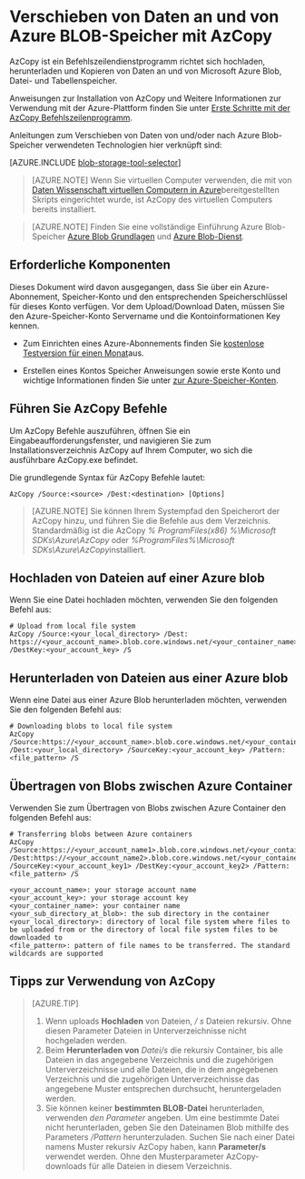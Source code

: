 <properties
    pageTitle="Verschieben von Daten an und von Azure BLOB-Speicher mit AzCopy | Microsoft Azure"
    description="Verschieben von Daten an und von Azure BLOB-Speicher mit AzCopy"
    services="machine-learning,storage"
    documentationCenter=""
    authors="bradsev"
    manager="jhubbard"
    editor="cgronlun" />

<tags
    ms.service="machine-learning"
    ms.workload="data-services"
    ms.tgt_pltfrm="na"
    ms.devlang="na"
    ms.topic="article"
    ms.date="09/14/2016"
    ms.author="bradsev" />

# <a name="move-data-to-and-from-azure-blob-storage-using-azcopy"></a>Verschieben von Daten an und von Azure BLOB-Speicher mit AzCopy

AzCopy ist ein Befehlszeilendienstprogramm richtet sich hochladen, herunterladen und Kopieren von Daten an und von Microsoft Azure Blob, Datei- und Tabellenspeicher.

Anweisungen zur Installation von AzCopy und Weitere Informationen zur Verwendung mit der Azure-Plattform finden Sie unter [Erste Schritte mit der AzCopy Befehlszeilenprogramm](../storage/storage-use-azcopy.md).

Anleitungen zum Verschieben von Daten von und/oder nach Azure Blob-Speicher verwendeten Technologien hier verknüpft sind:

[AZURE.INCLUDE [blob-storage-tool-selector](../../includes/machine-learning-blob-storage-tool-selector.md)]


> [AZURE.NOTE] Wenn Sie virtuellen Computer verwenden, die mit von [Daten Wissenschaft virtuellen Computern in Azure](machine-learning-data-science-virtual-machines.md)bereitgestellten Skripts eingerichtet wurde, ist AzCopy des virtuellen Computers bereits installiert.

> [AZURE.NOTE] Finden Sie eine vollständige Einführung Azure Blob-Speicher [Azure Blob Grundlagen](../storage/storage-dotnet-how-to-use-blobs.md) und [Azure Blob-Dienst](https://msdn.microsoft.com/library/azure/dd179376.aspx).


## <a name="prerequisites"></a>Erforderliche Komponenten

Dieses Dokument wird davon ausgegangen, dass Sie über ein Azure-Abonnement, Speicher-Konto und den entsprechenden Speicherschlüssel für dieses Konto verfügen. Vor dem Upload/Download Daten, müssen Sie den Azure-Speicher-Konto Servername und die Kontoinformationen Key kennen.

- Zum Einrichten eines Azure-Abonnements finden Sie [kostenlose Testversion für einen Monat](https://azure.microsoft.com/pricing/free-trial/)aus.

- Erstellen eines Kontos Speicher Anweisungen sowie erste Konto und wichtige Informationen finden Sie unter [zur Azure-Speicher-Konten](../storage/storage-create-storage-account.md).


## <a name="run-azcopy-commands"></a>Führen Sie AzCopy Befehle

Um AzCopy Befehle auszuführen, öffnen Sie ein Eingabeaufforderungsfenster, und navigieren Sie zum Installationsverzeichnis AzCopy auf Ihrem Computer, wo sich die ausführbare AzCopy.exe befindet. 

Die grundlegende Syntax für AzCopy Befehle lautet:

    AzCopy /Source:<source> /Dest:<destination> [Options]

>[AZURE.NOTE] Sie können Ihrem Systempfad den Speicherort der AzCopy hinzu, und führen Sie die Befehle aus dem Verzeichnis. Standardmäßig ist die AzCopy *% ProgramFiles(x86) %\Microsoft SDKs\Azure\AzCopy* oder *%ProgramFiles%\Microsoft SDKs\Azure\AzCopy*installiert.

## <a name="upload-files-to-an-azure-blob"></a>Hochladen von Dateien auf einer Azure blob

Wenn Sie eine Datei hochladen möchten, verwenden Sie den folgenden Befehl aus:

    # Upload from local file system
    AzCopy /Source:<your_local_directory> /Dest: https://<your_account_name>.blob.core.windows.net/<your_container_name> /DestKey:<your_account_key> /S


## <a name="download-files-from-an-azure-blob"></a>Herunterladen von Dateien aus einer Azure blob

Wenn eine Datei aus einer Azure Blob herunterladen möchten, verwenden Sie den folgenden Befehl aus:

    # Downloading blobs to local file system
    AzCopy /Source:https://<your_account_name>.blob.core.windows.net/<your_container_name>/<your_sub_directory_at_blob>  /Dest:<your_local_directory> /SourceKey:<your_account_key> /Pattern:<file_pattern> /S


## <a name="transfer-blobs-between-azure-containers"></a>Übertragen von Blobs zwischen Azure Container

Verwenden Sie zum Übertragen von Blobs zwischen Azure Container den folgenden Befehl aus:

    # Transferring blobs between Azure containers
    AzCopy /Source:https://<your_account_name1>.blob.core.windows.net/<your_container_name1>/<your_sub_directory_at_blob1> /Dest:https://<your_account_name2>.blob.core.windows.net/<your_container_name2>/<your_sub_directory_at_blob2> /SourceKey:<your_account_key1> /DestKey:<your_account_key2> /Pattern:<file_pattern> /S

    <your_account_name>: your storage account name
    <your_account_key>: your storage account key
    <your_container_name>: your container name
    <your_sub_directory_at_blob>: the sub directory in the container
    <your_local_directory>: directory of local file system where files to be uploaded from or the directory of local file system files to be downloaded to
    <file_pattern>: pattern of file names to be transferred. The standard wildcards are supported


## <a name="tips-for-using-azcopy"></a>Tipps zur Verwendung von AzCopy

> [AZURE.TIP]   
> 1. Wenn uploads **Hochladen** von Dateien, */ s* Dateien rekursiv. Ohne diesen Parameter Dateien in Unterverzeichnisse nicht hochgeladen werden.  
> 2. Beim **Herunterladen von** *Datei/s* die rekursiv Container, bis alle Dateien in das angegebene Verzeichnis und die zugehörigen Unterverzeichnisse und alle Dateien, die in dem angegebenen Verzeichnis und die zugehörigen Unterverzeichnisse das angegebene Muster entsprechen durchsucht, heruntergeladen werden.  
> 3.  Sie können keiner **bestimmten BLOB-Datei** herunterladen, verwenden *den Parameter* angeben. Um eine bestimmte Datei nicht herunterladen, geben Sie den Dateinamen Blob mithilfe des Parameters */Pattern* herunterzuladen. Suchen Sie nach einer Datei namens Muster rekursiv AzCopy haben, kann **Parameter/s** verwendet werden. Ohne den Musterparameter AzCopy-downloads für alle Dateien in diesem Verzeichnis.
